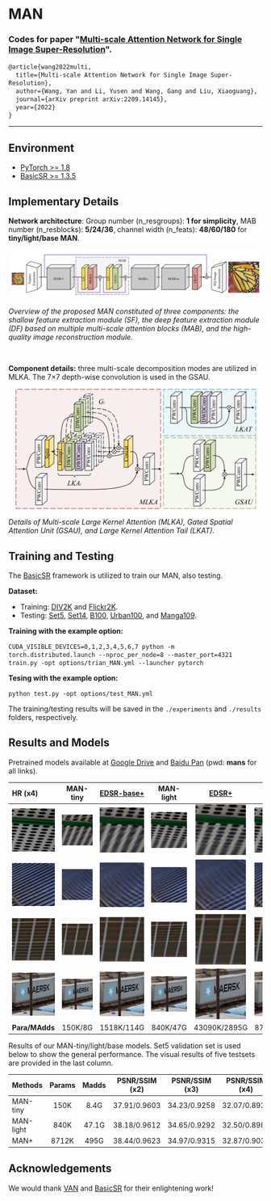 # MAN
### Codes for paper "[Multi-scale Attention Network for Single Image Super-Resolution](https://arxiv.org/abs/2209.14145)".

```
@article{wang2022multi,
  title={Multi-scale Attention Network for Single Image Super-Resolution},
  author={Wang, Yan and Li, Yusen and Wang, Gang and Liu, Xiaoguang},
  journal={arXiv preprint arXiv:2209.14145},
  year={2022}
}
```
---
## Environment
- [PyTorch >= 1.8](https://pytorch.org/)
- [BasicSR >= 1.3.5](https://github.com/xinntao/BasicSR-examples/blob/master/README.md) 


## Implementary Details
**Network architecture**: Group number (n_resgroups): **1 for simplicity**, MAB number (n_resblocks): **5/24/36**, channel width (n_feats): **48/60/180** for **tiny/light/base MAN**.
<p align="center">
    <img src="images/MAN_arch.png" width="960"> <br /></p>
    <em> Overview of the proposed MAN constituted of three components: the shallow feature extraction module (SF), the deep feature extraction module (DF) based on
    multiple multi-scale attention blocks (MAB), and the high-quality image reconstruction module. </em>
 
 &nbsp;

**Component details:** three multi-scale decomposition modes are utilized in MLKA. The 7×7 depth-wise convolution is used in the GSAU.
<p align="center">
    <img src="images/MAN_details.png" width="480"> <br /></p>
    <em> Details of Multi-scale Large Kernel Attention (MLKA), Gated Spatial Attention Unit (GSAU), and Large Kernel Attention Tail (LKAT). </em>
&nbsp;

## Training and Testing

The [BasicSR](https://github.com/XPixelGroup/BasicSR) framework is utilized to train our MAN, also testing. 

**Dataset:**
 - Training: [DIV2K](https://data.vision.ee.ethz.ch/cvl/DIV2K/) and [Flickr2K](http://cv.snu.ac.kr/research/EDSR/Flickr2K.tar).
 - Testing: [Set5](http://people.rennes.inria.fr/Aline.Roumy/results/SR_BMVC12.html), [Set14](https://sites.google.com/site/romanzeyde/research-interests), [B100](https://www2.eecs.berkeley.edu/Research/Projects/CS/vision/bsds/), [Urban100](https://sites.google.com/site/jbhuang0604/publications/struct_sr), and [Manga109](http://www.manga109.org/en/).

**Training with the example option:**

```
CUDA_VISIBLE_DEVICES=0,1,2,3,4,5,6,7 python -m torch.distributed.launch --nproc_per_node=8 --master_port=4321 train.py -opt options/trian_MAN.yml --launcher pytorch
```
**Tesing with the example option:**

```
python test.py -opt options/test_MAN.yml
```

The training/testing results will be saved in the `./experiments` and `./results` folders, respectively.  

## Results and Models

Pretrained models available at [Google Drive](https://drive.google.com/drive/folders/1sARYFkVeTIFVCa2EnZg9TjZvirDvUNOL?usp=sharing) and [Baidu Pan](https://pan.baidu.com/s/15CTY-mgdTuOc1I8mzIA4Ug?pwd=mans) (pwd: **mans** for all links).

|HR (x4)|MAN-tiny|[EDSR-base+](https://github.com/sanghyun-son/EDSR-PyTorch)|MAN-light|[EDSR+](https://github.com/sanghyun-son/EDSR-PyTorch)|MAN|
|       :-----       |       :-----:       |     :-----:        |        :-----:         |        :-----:         |        :-----:         |
| <img width="100" src="images/Visual_Results/U004/HR.png">| <img width="100" src="images/Visual_Results/U004/MAN-Tiny.png">|<img width="100" src="images/Visual_Results/U004/EDSR-Base.png">|<img width="100" src="images/Visual_Results/U004/MAN-Light.png">|<img width="100" src="images/Visual_Results/U004/EDSR.png">|<img width="100" src="images/Visual_Results/U004/MAN.png">|
| <img width="100" src="images/Visual_Results/U012/HR.png">| <img width="100" src="images/Visual_Results/U012/MAN-Tiny.png">|<img width="100" src="images/Visual_Results/U012/EDSR-Base.png">|<img width="100" src="images/Visual_Results/U012/MAN-Light.png">|<img width="100" src="images/Visual_Results/U012/EDSR.png">|<img width="100" src="images/Visual_Results/U012/MAN.png">|
| <img width="100" src="images/Visual_Results/U044/HR.png">| <img width="100" src="images/Visual_Results/U044/MAN-Tiny.png">|<img width="100" src="images/Visual_Results/U044/EDSR-Base.png">|<img width="100" src="images/Visual_Results/U044/MAN-Light.png">|<img width="100" src="images/Visual_Results/U044/EDSR.png">|<img width="100" src="images/Visual_Results/U044/MAN.png">|
| <img width="100" src="images/Visual_Results/D0850/HR.png">| <img width="100" src="images/Visual_Results/D0850/MAN-Tiny.png">|<img width="100" src="images/Visual_Results/D0850/EDSR-Base.png">|<img width="100" src="images/Visual_Results/D0850/MAN-Light.png">|<img width="100" src="images/Visual_Results/D0850/EDSR.png">|<img width="100" src="images/Visual_Results/D0850/MAN.png">|
|**Para/MAdds**| 150K/8G|1518K/114G|840K/47G|43090K/2895G|8712K/495G|

Results of our MAN-tiny/light/base models. Set5 validation set is used below to show the general performance. The visual results of five testsets are provided in the last column.

| Methods  |  Params   |  Madds   |PSNR/SSIM (x2)|PSNR/SSIM (x3)|PSNR/SSIM (x4)|Results|
|:---------|:---------:|:--------:|:------:|:------:|:------:|:--------:|
| MAN-tiny |      150K |     8.4G | 37.91/0.9603  |       34.23/0.9258      | 32.07/0.8930  | [x2](https://pan.baidu.com/s/1mYkGvAlz0bSZuCVubkpsmg?pwd=mans)/[x3](https://pan.baidu.com/s/1RP5gGu-QPXTkH1NPH7axag?pwd=mans)/[x4](https://pan.baidu.com/s/1u22su2bT4Pq_idVxAnqWdw?pwd=mans)    |
| MAN-light|      840K |    47.1G | 38.18/0.9612  | 34.65/0.9292  | 32.50/0.8988  | [x2](https://pan.baidu.com/s/1AVuPa7bsbb3qMQqMSM-IJQ?pwd=mans)/[x3](https://pan.baidu.com/s/1TRL7-Y23JddVOpEhH0ObEQ?pwd=mans)/[x4](https://pan.baidu.com/s/1T2bPZcjFRxAgMxGWtPv-Lw?pwd=mans) |
| MAN+     |     8712K |     495G | 38.44/0.9623  | 34.97/0.9315  | 32.87/0.9030  | [x2](https://pan.baidu.com/s/1pTb3Fob_7MOxMKIdopI0hQ?pwd=mans)/[x3](https://pan.baidu.com/s/1L3HEtcraU8Y9VY-HpCZdfg?pwd=mans)/[x4](https://pan.baidu.com/s/1FCNqht9zi9HecG3ExRdeWQ?pwd=mans) |

## Acknowledgements

We would thank [VAN](https://github.com/Visual-Attention-Network/VAN-Classification) and [BasicSR](https://github.com/XPixelGroup/BasicSR) for their enlightening work!
